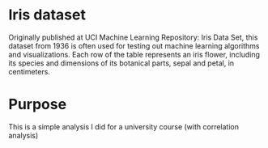 # Iris dataset
Originally published at UCI Machine Learning Repository: Iris Data Set, this dataset from 1936 is often used for testing out machine learning algorithms and visualizations. 
Each row of the table represents an iris flower, including its species and dimensions of its botanical parts, sepal and petal, in centimeters.

# Purpose
This is a simple analysis I did for a university course (with correlation analysis)

